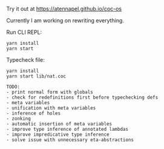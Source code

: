 Try it out at https://atennapel.github.io/coc-os

Currently I am working on rewriting everything.

Run CLI REPL:
```
yarn install
yarn start
```

Typecheck file:
```
yarn install
yarn start lib/nat.coc
```

```
TODO:
- print normal form with globals
- check for redefinitions first before typechecking defs
- meta variables
- unification with meta variables
- inference of holes
- zonking
- automatic insertion of meta variables
- improve type inference of annotated lambdas
- improve impredicative type inference
- solve issue with unnecessary eta-abstractions
```
